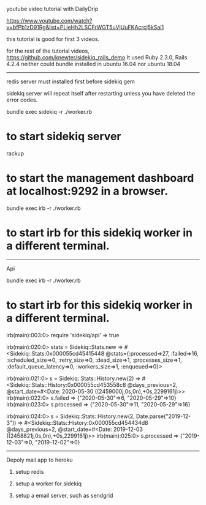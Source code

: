 youtube video tutorial with DailyDrip


https://www.youtube.com/watch?v=bfPb1zD91Rg&list=PLjeHh2LSCFrWGT5uVjUuFKAcrcj5kSai1


this tutorial is good for first 3 videos.

for the rest of the tutorial videos,
https://github.com/knewter/sidekiq_rails_demo
It used Ruby 2.3.0, Rails 4.2.4
neither could bundle installed in ubuntu 16.04 nor ubuntu 18.04

-----------------------------------------------------------
redis server must installed first before sidekiq gem

sidekiq server will repeat itself after restarting unless you have deleted the error codes.

bundle exec sidekiq -r ./worker.rb
# to start sidekiq server

rackup
# to start the management dashboard at localhost:9292 in a browser.

bundle exec irb -r ./worker.rb
# to start irb for this sidekiq worker in a different terminal.

----------------------------------------------------------------------

Api

bundle exec irb -r ./worker.rb
# to start irb for this sidekiq worker in a different terminal.

irb(main):003:0> require 'sidekiq/api'
=> true

irb(main):020:0> stats = Sidekiq::Stats.new
=> #<Sidekiq::Stats:0x000055cd45415448 @stats={:processed=>27, :failed=>16, :scheduled_size=>0, :retry_size=>0, :dead_size=>1, :processes_size=>1, :default_queue_latency=>0, :workers_size=>1, :enqueued=>0}>

irb(main):021:0> s = Sidekiq::Stats::History.new(2)
=> #<Sidekiq::Stats::History:0x000055cd453558c8 @days_previous=2, @start_date=#<Date: 2020-05-30 ((2459000j,0s,0n),+0s,2299161j)>>
irb(main):022:0> s.failed
=> {"2020-05-30"=>6, "2020-05-29"=>10}
irb(main):023:0> s.processed
=> {"2020-05-30"=>11, "2020-05-29"=>16}

irb(main):024:0> s = Sidekiq::Stats::History.new(2, Date.parse("2019-12-3"))
=> #<Sidekiq::Stats::History:0x000055cd454434d8 @days_previous=2, @start_date=#<Date: 2019-12-03 ((2458821j,0s,0n),+0s,2299161j)>>
irb(main):025:0> s.processed
=> {"2019-12-03"=>0, "2019-12-02"=>0}

--------------------------------------------------------------------

Depoly mail app to heroku

1. setup redis

2. setup a worker for sidekiq

3. setup a email server, such as sendgrid


